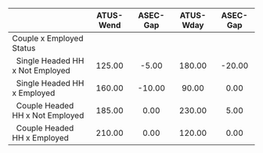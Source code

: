 
|                      |    ATUS-Wend |     ASEC-Gap |    ATUS-Wday |     ASEC-Gap |
| -------------------- | :----------: | :----------: | :----------: | :----------: |
| Couple x Employed Status |              |              |              |              |
| &nbsp;&nbsp;Single Headed HH x Not Employed |       125.00 |        -5.00 |       180.00 |       -20.00 |
| &nbsp;&nbsp;Single Headed HH x Employed |       160.00 |       -10.00 |        90.00 |         0.00 |
| &nbsp;&nbsp;Couple Headed HH x Not Employed |       185.00 |         0.00 |       230.00 |         5.00 |
| &nbsp;&nbsp;Couple Headed HH x Employed |       210.00 |         0.00 |       120.00 |         0.00 |

